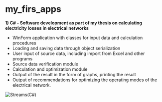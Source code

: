 # my_firs_apps
<b> 1) С# -	Software development as part of my thesis on calculating electricity losses in electrical networks </b>
- WinForm application with classes for input data and calculation procedures
- Loading and saving data through object serialization
- User input of source data, including import from Excel and other programs
- Source data verification module
- Calculation and optimization module
- Output of the result in the form of graphs, printing the result
- Output of recommendations for optimizing the operating modes of the electrical network. 

![Streams(C#)](https://user-images.githubusercontent.com/50702180/121879975-22197380-cd16-11eb-8336-d0b8c7fcfcce.png)
